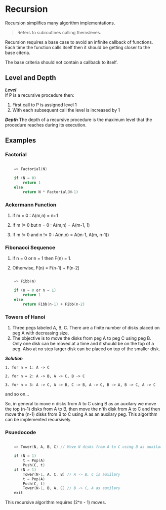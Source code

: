 # Recursion

Recursion simplifies many algorithm implementations.

> Refers to subroutines calling themsleves. 

Recursion requires a base case to avoid an infinite callback of functions. Each time the function calls itself then it should be getting closer to the base citeria.

The base criteria should not contain a callback to itself.

## Level and Depth

***Level***  
If P is a recursive procedure then:
1. First call to P is assigned level 1
2. With each subsequent call the level is increased by 1

***Depth***
The depth of a recursive procedure is the maximum level that the procedure reaches during its execution.

## Examples

### Factorial

```c

    => Factorial(N)

    if (N = 0)
        return 1
    else
        return N * Factorial(N-1)

```

### Ackermann Function

1. if m = 0 : A(m,n) = n+1

2. If m != 0 but n = 0 : A(m,n) = A(m-1, 1)

3. If m != 0 and n != 0 : A(m,n) = A(m-1, A(m, n-1))

### Fibonacci Sequence

1. if n = 0 or n = 1 then F(n) = 1.

2. Otherwise, F(n) = F(n-1) + F(n-2)

```c

    => Fibb(n)

    if (n = 0 or n = 1)
        return 1
    else
        return Fibb(n-1) + Fibb(n-2)

```


### Towers of Hanoi


1. Three pegs labeled A, B, C. There are a finite number of disks placed on peg A with decreasing size.
2. The objective is to move the disks from peg A to peg C using peg B. Only one disk can be moved at a time and it should be on the top of a peg. Also at no step larger disk can be placed on top of the smaller disk.

***Solution***
```
1. for n = 1: A -> C

2. for n = 2: A -> B, A -> C, B -> C 

3. for n = 3: A -> C, A -> B, C -> B, A -> C, B -> A, B -> C, A -> C
```
and so on...

So, in general to move n disks from A to C using B as an auxilary we move the top (n-1) disks from A to B, then move the n'th disk from A to C and then move the (n-1) disks from B to C using A as an auxilary peg. This algorithm can be implemented recursively.

### Psuedocode

```c

    => Tower(N, A, B, C) // Move N disks from A to C using B as auxilary

    if (N = 1)
        t = Pop(A)
        Push(C, t)
    if (N > 1)
        Tower(N-1, A, C, B) // A -> B, C is auxilary
        t = Pop(A)
        Push(C, t)
        Tower(N-1, B, A, C) // B -> C, A as auxilary
    exit

```

This recursive algorithm requires (2^n - 1) moves.